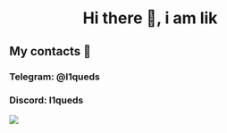 <div id="header" align="center">
  <h1>Hi there 👋, i am lik</h1>
</div>
<h2> My contacts 💬 </h2>
<h3> Telegram: @l1queds </h3>
<h3> Discord: l1queds </h3>

![](http://github-profile-summary-cards.vercel.app/api/cards/profile-details?username=l1qued&theme=nord_dark) 
<!--
**l1qued/l1qued** is a ✨ _special_ ✨ repository because its `README.md` (this file) appears on your GitHub profile.

Here are some ideas to get you started:

- 🔭 I’m currently working on ...
- 🌱 I’m currently learning ...
- 👯 I’m looking to collaborate on ...
- 🤔 I’m looking for help with ...
- 💬 Ask me about ...
- 📫 How to reach me: ...
- 😄 Pronouns: ...
- ⚡ Fun fact: ...
-->
